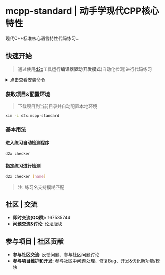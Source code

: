 # mcpp-standard | 动手学现代CPP核心特性

现代C++标准核心语言特性代码练习...

## 快速开始

> 通过使用[d2x](https://github.com/d2learn/xlings)工具运行**编译器驱动开发模式**(自动化检测)进行代码练习

<details>
  <summary>点击查看安装命令</summary>

---

#### Linux

```bash
curl -fsSL https://d2learn.org/xlings-install.sh | bash
```

#### Windows - PowerShell

```bash
Invoke-Expression (Invoke-Webrequest 'https://d2learn.org/xlings-install.ps1.txt' -UseBasicParsing).Content
```

> 注: xlings包含所需的xim和d2x工具 -> [详情](https://d2learn.org/xlings)

---

</details>

### 获取项目&配置环境

> 下载项目到当前目录并自动配置本地环境

```bash
xim -i d2x:mcpp-standard
```

### 基本用法

#### 进入练习自动检测程序

```bash
d2x checker
```

#### 指定练习进行检测

```bash
d2x checker [name]
```

> 注: 练习名支持模糊匹配

## 社区 | 交流

- **即时交流(QQ群):** 167535744
- **问题交流&讨论:** [论坛版块](https://forum.d2learn.org/category/5)

## 参与项目 | 社区贡献

- **参与社区交流:** 反馈问题、参与社区问题讨论
- **参与项目维护和开发:** 参与社区中问题处理、修复Bug、开发&优化新功能/模块